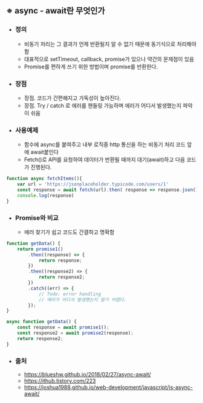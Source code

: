 ## ※ async - await란 무엇인가

-   ### 정의

    -   비동기 처리는 그 결과가 언제 반환될지 알 수 없기 때문에 동기식으로 처리해야함
    -   대표적으로 setTimeout, callback, promise가 있으나 약간의 문제점이 있음
    -   Promise를 편하게 쓰기 위한 방법이며 promise를 반환한다.

-   ### 장점

    -   장점. 코드가 간편해지고 가독성이 높아진다.
    -   장점. Try / catch 로 에러를 핸들링 가능하며 에러가 어디서 발생했는지 파악이 쉬움

-   ### 사용예제
    -   함수에 async를 붙여주고 내부 로직중 http 통신을 하는 비동기 처리 코드 앞에 await붙인다
    -   Fetch()로 API를 요청하여 데이터가 반환될 때까지 대기(await)하고 다음 코드가 진행된다.

```javascript
function async fetchItems(){
    var url = 'https://jsonplaceholder.typicode.com/users/1'
    const response = await fetch(url).then( response => response.json() );
    console.log(response)
}
```

-   ### Promise와 비교
    -   에러 찾기가 쉽고 코드도 간결하고 명확함

```javascript
function getData() {
    return promise1()
        .then((response) => {
            return response;
        })
        .then((response2) => {
            return response2;
        })
        .catch((err) => {
            // Todo: error handling
            // 에러가 어디서 발생했는지 알기 어렵다.
        });
}
```

```javascript
async function getData() {
    const response = await promise1();
    const response2 = await promise2(response);
    return response2;
}
```

-   ### 출처
    -   https://blueshw.github.io/2018/02/27/async-await/
    -   https://ithub.tistory.com/223
    -   https://joshua1988.github.io/web-development/javascript/js-async-await/
